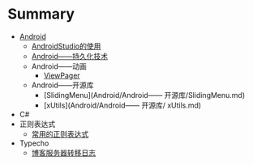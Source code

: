 # Summary

* [Android](Android/Adroid.md)
  * [AndroidStudio的使用](Android/AndroidStudio的使用.md)
  * [Android——持久化技术](Android/Android——持久化技术.md)
  * Android——动画
    * [ViewPager](Android/Android——动画/ViewPager.md)
  * Android——开源库
    * [SlidingMenu](Android/Android—— 开源库/SlidingMenu.md)
    * [xUtils](Android/Android—— 开源库/ xUtils.md)
* C#
* 正则表达式
  * [常用的正则表达式](Regex/常用的正则表达式.md)
* Typecho
  * [博客服务器转移日志](Typecho/博客服务器转移日志.md)


